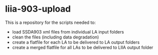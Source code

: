 # liia-903-upload
This is a repository for the scripts needed to:
- load SSDA903 xml files from individual LA input folders
- clean the files (including data degradation)
- create a flatfile for each LA to be delivered to LA output folders
- create a merged flatfile for all LAs to be delivered to LIIA output folder
